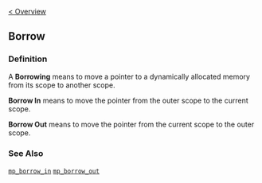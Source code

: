 [< Overview](../Overview.md)

## Borrow

### Definition

A **Borrowing** means to move a pointer to a dynamically allocated memory from its scope to another scope.

**Borrow In** means to move the pointer from the outer scope to the current scope.

**Borrow Out** means to move the pointer from the current scope to the outer scope.

### See Also
[`mp_borrow_in`](../MemoryPool/mp_borrow_in.md)
[`mp_borrow_out`](../MemoryPool/mp_borrow_out.md)
